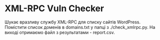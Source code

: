 # XML-RPC Vuln Checker
Шукає вразливу службу XML-RPC для списку сайтів WordPress.   
Помістити список доменів в domains.txt у папці з ./check_xmlrpc.py.
На виході отримаємо файл з результатами - report.csv.  
